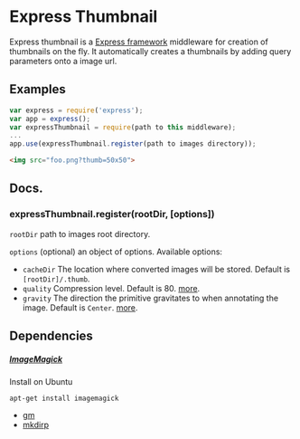 # Express Thumbnail

Express thumbnail is a [Express framework](http://expressjs.com/) middleware for creation of thumbnails on the fly. 
It automatically creates a thumbnails by adding query parameters onto a image url.

## Examples

```js
var express = require('express');
var app = express();
var expressThumbnail = require(path to this middleware);
...
app.use(expressThumbnail.register(path to images directory));
```

```html
<img src="foo.png?thumb=50x50">
```

## Docs.

### expressThumbnail.register(rootDir, [options])

`rootDir` path to images root directory.

`options` (optional) an object of options. Available options:

* `cacheDir` The location where converted images will be stored. Default is `[rootDir]/.thumb`.
* `quality` Compression level. Default is 80. [more](http://aheckmann.github.io/gm/docs.html#quality). 
* `gravity` The direction the primitive gravitates to when annotating the image. Default is `Center`. [more](http://aheckmann.github.io/gm/docs.html#gravity).

## Dependencies

##### [ImageMagick](http://www.imagemagick.org)

Install on Ubuntu

    apt-get install imagemagick
    
* [gm](http://aheckmann.github.io/gm)
* [mkdirp](https://github.com/substack/node-mkdirp)

